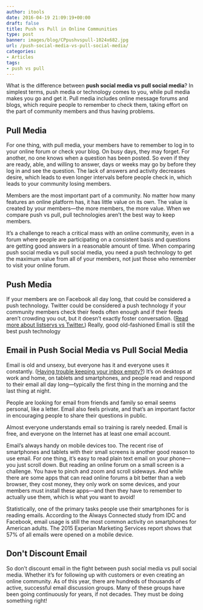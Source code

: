 ```yaml
---
author: itools
date: 2016-04-19 21:09:19+00:00
draft: false
title: Push vs Pull in Online Communities
type: post
banner: images/blog/CPpushvspull-1024x682.jpg
url: /push-social-media-vs-pull-social-media/
categories:
- Articles
tags:
- push vs pull
---
```


What is the difference between **push social media vs pull social media**? In simplest terms, push media or technology comes to you, while pull media makes you go and get it. Pull media includes online message forums and blogs, which require people to remember to check them, taking effort on the part of community members and thus having problems.


## Pull Media


For one thing, with pull media, your members have to remember to log in to your online forum or check your blog. On busy days, they may forget. For another, no one knows when a question has been posted. So even if they are ready, able, and willing to answer, days or weeks may go by before they log in and see the question. The lack of answers and activity decreases desire, which leads to even longer intervals before people check in, which leads to your community losing members.

Members are the most important part of a community. No matter how many features an online platform has, it has little value on its own. The value is created by your members—the more members, the more value. When we compare push vs pull, pull technologies aren’t the best way to keep members.

It’s a challenge to reach a critical mass with an online community, even in a forum where people are participating on a consistent basis and questions are getting good answers in a reasonable amount of time. When comparing push social media vs pull social media, you need a push technology to get the maximum value from all of your members, not just those who remember to visit your online forum.


## Push Media


If your members are on Facebook all day long, that could be considered a push technology. Twitter could be considered a push technology if your community members check their feeds often enough and if their feeds aren’t crowding you out, but it doesn’t exactly foster conversation. ([Read more about listservs vs Twitter.](https://www.mail-list.com/listserv-vs-twitter/)) Really, good old-fashioned Email is still the best push technology


## Email in Push Social Media vs Pull Social Media


Email is old and unsexy, but everyone has it and everyone uses it constantly. ([Having trouble keeping your inbox empty?](https://www.mail-list.com/how-to-keep-your-inbox-empty/)) It’s on desktops at work and home, on tablets and smartphones, and people read and respond to their email all day long—typically the first thing in the morning and the last thing at night.

People are looking for email from friends and family so email seems personal, like a letter. Email also feels private, and that’s an important factor in encouraging people to share their questions in public.

Almost everyone understands email so training is rarely needed. Email is free, and everyone on the Internet has at least one email account.

Email’s always handy on mobile devices too. The recent rise of smartphones and tablets with their small screens is another good reason to use email. For one thing, it’s easy to read plain text email on your phone—you just scroll down. But reading an online forum on a small screen is a challenge. You have to pinch and zoom and scroll sideways. And while there are some apps that can read online forums a bit better than a web browser, they cost money, they only work on some devices, and your members must install these apps—and then they have to remember to actually use them, which is what you want to avoid!

Statistically, one of the primary tasks people use their smartphones for is reading emails. According to the Always Connected study from IDC and Facebook, email usage is still the most common activity on smartphones for American adults. The 2015 Experian Marketing Services report shows that 57% of all emails were opened on a mobile device.


## Don't Discount Email


So don’t discount email in the fight between push social media vs pull social media. Whether it’s for following up with customers or even creating an online community. As of this year, there are hundreds of thousands of active, successful email discussion groups. Many of these groups have been going continuously for years, if not decades. They must be doing something right!

